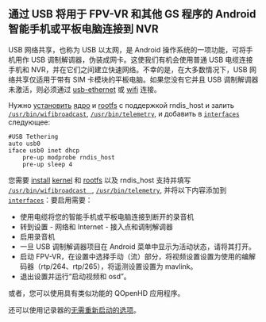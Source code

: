 ## 通过 USB 将用于 FPV-VR 和其他 GS 程序的 Android 智能手机或平板电脑连接到 NVR

USB 网络共享，也称为 USB 以太网，是 Android 操作系统的一项功能，可将手机用作 USB 调制解调器，伪装成网卡。这使我们有机会使用普通 USB 电缆连接手机和 NVR，并在它们之间建立快速网络。不幸的是，在大多数情况下，USB 网络共享仅适用于带有 SIM 卡模块的平板电脑。如果您没有它并且 USB 调制解调器未激活，则必须通过 [usb-ethernet](usb-eth-modem.md) 或 [wifi](note-nvr-tab-ap.md) 连接。

Нужно [установить](notes_start_hi3536ev100.md#L47) [ядро](hi3536dv100/uImage.hi3536dv100) и [rootfs](hi3536dv100/rootfs.squashfs.hi3536dv100) с поддержкой rndis_host и залить [`/usr/bin/wifibroadcast`](hi3536dv100/usr/bin/wifibroadcast), [`/usr/bin/telemetry`](hi3536dv100/usr/bin/telemetry), и добавить в [`interfaces`](hi3536dv100/etc/network/interfaces) следующее:
```
#USB Tethering
auto usb0
iface usb0 inet dhcp
    pre-up modprobe rndis_host
    pre-up sleep 4
```

您需要 [install](notes_start_hi3536ev100.md#L47) [kernel](hi3536dv100/uImage.hi3536dv100) 和 [rootfs](hi3536dv100/rootfs.squashfs.hi3536dv100) 以及 rndis_host 支持并填写 [`/usr/bin/wifibroadcast ` ]( hi3536dv100/usr/bin/wifibroadcast), [`/usr/bin/telemetry`](hi3536dv100/usr/bin/telemetry), 并将以下内容添加到 [`interfaces`](hi3536dv100/etc/network/interfaces )：要启用需要：
* 使用电缆将您的智能手机或平板电脑连接到断开的录音机
* 转到设置 - 网络和 Internet - 接入点和调制解调器
* 启用录音机
* 一旦 USB 调制解调器项目在 Android 菜单中显示为活动状态，请将其打开。
* 启动 FPV-VR，在设置中选择手动（流）部分，将视频设置设置为使用的编解码器（rtp/264、rtp/265），将遥测设置设置为 mavlink。
* 退出设置并运行“启动视频和 osd”。

或者，您可以使用具有类似功能的 QOpenHD 应用程序。

还可以使用记录器的[无需重新启动的选项](nvr_gpio.md)。


